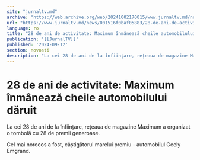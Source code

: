 ```yaml
---
site: "jurnaltv.md"
archive: "https://web.archive.org/web/20241002170015/www.jurnaltv.md/news/001516f0baf05883/28-de-ani-de-activitate-maximum-inmaneaza-cheile-automobilului-daruit.html"
url: "https://www.jurnaltv.md/news/001516f0baf05883/28-de-ani-de-activitate-maximum-inmaneaza-cheile-automobilului-daruit.html"
language: ro
title: "28 de ani de activitate: Maximum înmânează cheile automobilului dăruit"
publication: '[[JurnalTV]]'
published: '2024-09-12'
section: novosti
description: "La cei 28 de ani de la înființare, rețeaua de magazine Maximum a organizat o tombolă cu 28 de premii generoase."
---
```


# 28 de ani de activitate: Maximum înmânează cheile automobilului dăruit

La cei 28 de ani de la înființare, rețeaua de magazine Maximum a organizat o tombolă cu 28 de premii generoase.

Cel mai norocos a fost, câștigătorul marelui premiu - automobilul Geely Emgrand.